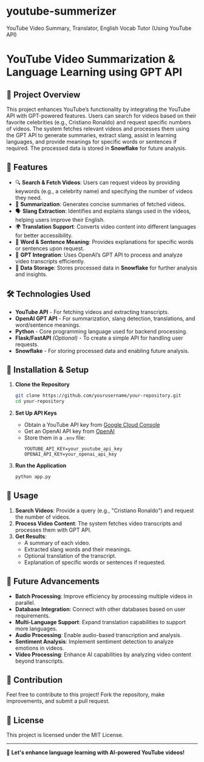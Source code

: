 # youtube-summerizer
YouTube Video Summary, Translator, English Vocab Tutor (Using YouTube API)

# YouTube Video Summarization & Language Learning using GPT API

## 📌 Project Overview
This project enhances YouTube’s functionality by integrating the YouTube API with GPT-powered features. Users can search for videos based on their favorite celebrities (e.g., Cristiano Ronaldo) and request specific numbers of videos. The system fetches relevant videos and processes them using the GPT API to generate summaries, extract slang, assist in learning languages, and provide meanings for specific words or sentences if required. The processed data is stored in **Snowflake** for future analysis.

## 🚀 Features
- 🔍 **Search & Fetch Videos**: Users can request videos by providing keywords (e.g., a celebrity name) and specifying the number of videos they need.
- 📄 **Summarization**: Generates concise summaries of fetched videos.
- 🗣️ **Slang Extraction**: Identifies and explains slangs used in the videos, helping users improve their English.
- 🌍 **Translation Support**: Converts video content into different languages for better accessibility.
- 📖 **Word & Sentence Meaning**: Provides explanations for specific words or sentences upon request.
- 🤖 **GPT Integration**: Uses OpenAI’s GPT API to process and analyze video transcripts efficiently.
- 💾 **Data Storage**: Stores processed data in **Snowflake** for further analysis and insights.

## 🛠️ Technologies Used
- **YouTube API** - For fetching videos and extracting transcripts.
- **OpenAI GPT API** - For summarization, slang detection, translations, and word/sentence meanings.
- **Python** - Core programming language used for backend processing.
- **Flask/FastAPI** *(Optional)* - To create a simple API for handling user requests.
- **Snowflake** - For storing processed data and enabling future analysis.

## 🔧 Installation & Setup
1. **Clone the Repository**
   ```bash
   git clone https://github.com/yourusername/your-repository.git
   cd your-repository
   ```
   
2. **Set Up API Keys**  
   - Obtain a YouTube API key from [Google Cloud Console](https://console.cloud.google.com/)
   - Get an OpenAI API key from [OpenAI](https://openai.com/)
   - Store them in a `.env` file:
     ```
     YOUTUBE_API_KEY=your_youtube_api_key
     OPENAI_API_KEY=your_openai_api_key
     ```
3. **Run the Application**
   ```bash
   python app.py
   ```

## 📌 Usage
1. **Search Videos**: Provide a query (e.g., "Cristiano Ronaldo") and request the number of videos.
2. **Process Video Content**: The system fetches video transcripts and processes them with GPT API.
3. **Get Results**:
   - A summary of each video.
   - Extracted slang words and their meanings.
   - Optional translation of the transcript.
   - Explanation of specific words or sentences if requested.

## 🔮 Future Advancements
- **Batch Processing**: Improve efficiency by processing multiple videos in parallel.
- **Database Integration**: Connect with other databases based on user requirements.
- **Multi-Language Support**: Expand translation capabilities to support more languages.
- **Audio Processing**: Enable audio-based transcription and analysis.
- **Sentiment Analysis**: Implement sentiment detection to analyze emotions in videos.
- **Video Processing**: Enhance AI capabilities by analyzing video content beyond transcripts.

## 🤝 Contribution
Feel free to contribute to this project! Fork the repository, make improvements, and submit a pull request.

## 📜 License
This project is licensed under the MIT License.

---
🚀 **Let's enhance language learning with AI-powered YouTube videos!**

